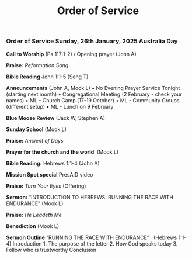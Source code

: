﻿---
layout: oos
title: Order of Service
---
### Order of Service Sunday, 26th January, 2025 Australia Day

**Call to Worship** (Ps 117:1-2) / Opening prayer (John A)

**Praise:** *Reformation Song*

**Bible Reading** John 1:1-5 (Seng T)

**Announcements** (John A, Mook L)
    • No Evening Prayer Service Tonight (starting next month)
    • Congregational Meeting (2 February - check your names)
    • ML - Church Camp (17-19 October)
    • ML - Community Groups (different setup)
    • ML - Lunch on 9 February
    
**Blue Moose Review** (Jack W, Stephen A)
    
**Sunday School** (Mook L)

**Praise:** *Ancient of Days*

**Prayer for the church and the world**  (Mook L)

**Bible Reading:** Hebrews 1:1-4 (John A)

**Mission Spot special** PresAID video

**Praise:** *Turn Your Eyes* (Offering)

**Sermon:**  “INTRODUCTION TO HEBREWS: RUNNING THE RACE WITH ENDURANCE” (Mook L)

**Praise:** *He Leadeth Me*

**Benediction**  (Mook L)


**Sermon Outline**
“RUNNING THE RACE WITH ENDURANCE”   (Hebrews 1:1-4)
Introduction
    1. The purpose of the letter
    2. How God speaks today
    3. Follow who is trustworthy
Conclusion
